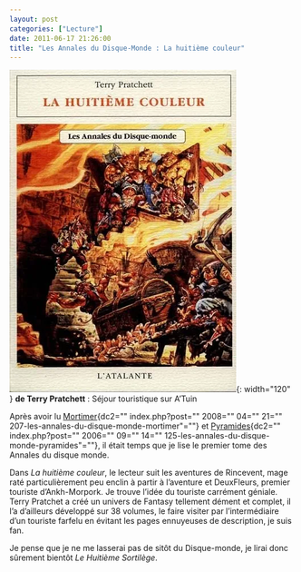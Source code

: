 ```yaml
---
layout: post
categories: ["Lecture"]
date: 2011-06-17 21:26:00
title: "Les Annales du Disque-Monde : La huitième couleur"
---
```


![couverture](/assets/images/couv_lecture/huitieme-couleur.webp){: width="120" } **de Terry Pratchett** : Séjour touristique sur A’Tuin

Après avoir lu [Mortimer](){dc2="" index.php?post="" 2008="" 04="" 21=""
207-les-annales-du-disque-monde-mortimer"=""} et [Pyramides](){dc2=""
index.php?post="" 2006="" 09="" 14=""
125-les-annales-du-disque-monde-pyramides"=""}, il était temps que je
lise le premier tome des Annales du disque monde.

Dans *La huitième couleur*, le lecteur suit les aventures de Rincevent,
mage raté particulièrement peu enclin à partir à l’aventure et
DeuxFleurs, premier touriste d’Ankh-Morpork. Je trouve l’idée du
touriste carrément géniale. Terry Pratchet a créé un univers de Fantasy
tellement dément et complet, il l’a d’ailleurs développé sur 38
volumes, le faire visiter par l’intermédiaire d’un touriste farfelu en
évitant les pages ennuyeuses de description, je suis fan.

Je pense que je ne me lasserai pas de sitôt du Disque-monde, je lirai
donc sûrement bientôt *Le Huitième Sortilège*.


